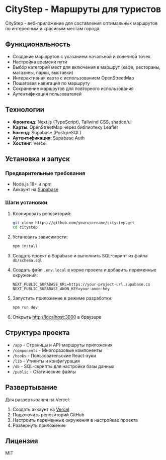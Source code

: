 # CityStep - Маршруты для туристов

CityStep - веб-приложение для составления оптимальных маршрутов по интересным и красивым местам города.

## Функциональность

- Создание маршрутов с указанием начальной и конечной точек
- Настройка времени пути
- Выбор категорий мест для включения в маршрут (кафе, рестораны, магазины, парки, выставки)
- Интерактивная карта с использованием OpenStreetMap
- Пошаговая навигация по маршруту
- Сохранение маршрутов для повторного использования
- Аутентификация пользователей

## Технологии

- **Фронтенд**: Next.js (TypeScript), Tailwind CSS, shadcn/ui
- **Карты**: OpenStreetMap через библиотеку Leaflet
- **Бэкенд**: Supabase (PostgreSQL)
- **Аутентификация**: Supabase Auth
- **Хостинг**: Vercel

## Установка и запуск

### Предварительные требования

- Node.js 18+ и npm
- Аккаунт на [Supabase](https://supabase.com/)

### Шаги установки

1. Клонировать репозиторий:
   ```bash
   git clone https://github.com/yourusername/citystep.git
   cd citystep
   ```

2. Установить зависимости:
   ```bash
   npm install
   ```

3. Создать проект в Supabase и выполнить SQL-скрипт из файла `db/schema.sql`

4. Создать файл `.env.local` в корне проекта и добавить переменные окружения:
   ```
   NEXT_PUBLIC_SUPABASE_URL=https://your-project-url.supabase.co
   NEXT_PUBLIC_SUPABASE_ANON_KEY=your-anon-key
   ```

5. Запустить приложение в режиме разработки:
   ```bash
   npm run dev
   ```

6. Открыть [http://localhost:3000](http://localhost:3000) в браузере

## Структура проекта

- `/app` - Страницы и API-маршруты приложения
- `/components` - Многоразовые компоненты
- `/hooks` - Пользовательские React-хуки
- `/lib` - Утилиты и конфигурация
- `/db` - SQL-скрипты для настройки базы данных
- `/public` - Статические файлы

## Развертывание

Для развертывания на Vercel:

1. Создать аккаунт на [Vercel](https://vercel.com/)
2. Подключить репозиторий GitHub
3. Настроить переменные окружения в настройках проекта
4. Развернуть приложение

## Лицензия

MIT
